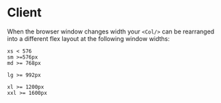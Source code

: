 # Client

When the browser window changes width your `<Col/>` can be
rearranged into a different flex layout at the following
window widths:

```
xs < 576
sm >=576px
md >= 768px

lg >= 992px

xl >= 1200px
xxl >= 1600px
```
